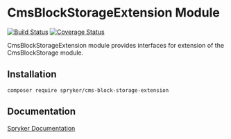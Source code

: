 # CmsBlockStorageExtension Module
[![Build Status](https://travis-ci.org/spryker/cms-block-storage-extension.svg)](https://travis-ci.org/spryker/cms-block-storage-extension)
[![Coverage Status](https://coveralls.io/repos/github/spryker/cms-block-storage-extension/badge.svg)](https://coveralls.io/github/spryker/cms-block-storage-extension)

CmsBlockStorageExtension module provides interfaces for extension of the CmsBlockStorage module.

## Installation

```
composer require spryker/cms-block-storage-extension
```

## Documentation

[Spryker Documentation](https://academy.spryker.com/developing_with_spryker/module_guide/modules.html)
